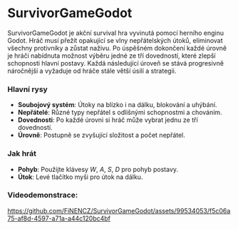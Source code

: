 # SurvivorGameGodot

SurvivorGameGodot je akční survival hra vyvinutá pomocí herního enginu Godot. Hráč musí přežít opakující se vlny nepřátelských útoků, eliminovat všechny protivníky a zůstat naživu. 
Po úspěšném dokončení každé úrovně je hráči nabídnuta možnost výběru jedné ze tří dovedností, které zlepší schopnosti hlavní postavy. 
Každá následující úroveň se stává progresivně náročnější a vyžaduje od hráče stále větší úsilí a strategii.

### Hlavní rysy
 - **Soubojový systém**: Útoky na blízko i na dálku, blokování a uhýbání.
 - **Nepřátelé**: Různé typy nepřátel s odlišnými schopnostmi a chováním.
 - **Dovednosti**: Po každé úrovni si hráč může vybrat jednu ze tří dovedností.
 - **Úrovně**: Postupně se zvyšující složitost a počet nepřátel.

### Jak hrát
 - **Pohyb**: Použijte klávesy *W*, *A*, *S*, *D* pro pohyb postavy.
 - **Útok**: Levé tlačítko myši pro útok na dálku.

### Videodemonstrace:
https://github.com/FiNENCZ/SurvivorGameGodot/assets/99534053/f5c06a75-af8d-4597-a71a-a44c120bc4bf


